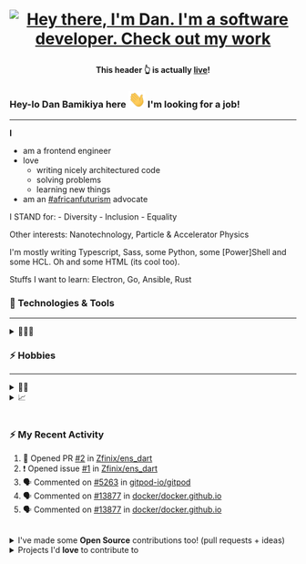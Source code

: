 <!-- Header gif -->

# <p align='center'>[![Hey there, I'm Dan. I'm a software developer. Check out my work](https://raw.githubusercontent.com/danBamikiya/danBamikiya/main/dan_bio1.gif "Dan Bamikiya")](https://danbamikiya.github.io/danBamikiya/)<p>

 **<p align='center'>This header 👆 is actually [live](https://danbamikiya.github.io/danBamikiya/)!</p>**


<!-- Greeting -->

### Hey-lo Dan Bamikiya here <img src="https://raw.githubusercontent.com/danBamikiya/danBamikiya/main/wave.gif" width="30px"> I'm looking for a job!


---


<!-- About -->
<strong>I</strong> 
- am a frontend engineer
- love
   - writing nicely architectured code
   - solving problems
   - learning new things
- am an <a href='http://nnedi.blogspot.com/2019/10/africanfuturism-defined.html'>#africanfuturism</a> advocate

<!-- [Nat Friedman](https://github.com/nat) (CEO of GitHub) retweeted me. I'm famous 😎 -->

I STAND for: 
            - Diversity
            - Inclusion
            - Equality             

Other interests: Nanotechnology, Particle & Accelerator Physics

I'm mostly writing Typescript, Sass, some Python, some [Power]Shell and some HCL.
Oh and some HTML (its cool too).

Stuffs I want to learn: Electron, Go, Ansible, Rust

### 🔧 Technologies & Tools

  ---
<details>
 <summary>👨🏾‍💻</summary>
 
 <br />
 
![](https://img.shields.io/badge/Editor-Visual_Studio_Code-informational?style=flat&logo=visual-studio-code&logoColor=white&labelColor=9c9c9c&color=adbac7)
![](https://img.shields.io/badge/Code-HTML5-informational?style=flat&logo=html5&logoColor=white&labelColor=9c9c9c&color=adbac7)
![](https://img.shields.io/badge/Code-Sass-informational?style=flat&logo=sass&logoColor=white&labelColor=9c9c9c&color=adbac7)
![](https://img.shields.io/badge/Tool-Tailwind_CSS-informational?style=flat&logo=tailwindcss&logoColor=white&labelColor=9c9c9c&color=adbac7)
![](https://img.shields.io/badge/Code-JavaScript-informational?style=flat&logo=javascript&logoColor=white&labelColor=9c9c9c&color=adbac7)
![](https://img.shields.io/badge/Code-Typescript-informational?style=flat&logo=typescript&logoColor=white&labelColor=9c9c9c&color=adbac7)
![](https://img.shields.io/badge/Code-React-informational?style=flat&logo=react&logoColor=white&labelColor=9c9c9c&color=adbac7)
![](https://img.shields.io/badge/Code-Angular-informational?style=flat&logo=angular&logoColor=white&labelColor=9c9c9c&color=adbac7)
![](https://img.shields.io/badge/Tool-Gatsby-informational?style=flat&logo=gatsby&logoColor=white&labelColor=9c9c9c&color=adbac7)
![](https://img.shields.io/badge/Tool-Webpack-informational?style=flat&logo=webpack&logoColor=white&labelColor=9c9c9c&color=adbac7)
![](https://img.shields.io/badge/Tool-Babel-informational?style=flat&logo=babel&logoColor=white&labelColor=9c9c9c&color=adbac7)
![](https://img.shields.io/badge/Code-GraphQL-informational?style=flat&logo=graphql&logoColor=white&labelColor=9c9c9c&color=adbac7)
![](https://img.shields.io/badge/Cloud-AWS-informational?style=flat&logo=amazonaws&logoColor=white&labelColor=9c9c9c&color=adbac7)
![](https://img.shields.io/badge/Cloud-Heroku-informational?style=flat&logo=heroku&logoColor=white&labelColor=9c9c9c&color=adbac7)
![](https://img.shields.io/badge/Tool-Redis-informational?style=flat&logo=redis&logoColor=white&labelColor=9c9c9c&color=adbac7)
![](https://img.shields.io/badge/Tool-Docker-informational?style=flat&logo=docker&logoColor=white&labelColor=9c9c9c&color=adbac7)
![](https://img.shields.io/badge/Tool-Node.js-informational?style=flat&logo=node.js&logoColor=white&labelColor=9c9c9c&color=adbac7)
![](https://img.shields.io/badge/Tool-MongoDB-informational?style=flat&logo=mongodb&logoColor=white&labelColor=9c9c9c&color=adbac7)
![](https://img.shields.io/badge/Tool-Jest-informational?style=flat&logo=jest&logoColor=white&labelColor=9c9c9c&color=adbac7)
<!-- ![](https://img.shields.io/badge/Tool-PostgreSQL-informational?style=flat&logo=postgresql&logoColor=white&labelColor=9c9c9c&color=adbac7) -->
<!-- ![](https://img.shields.io/badge/Tool-Kubernetes-informational?style=flat&logo=kubernetes&logoColor=white&labelColor=9c9c9c&color=adbac7) -->
</details>

### ⚡ Hobbies

  ---
  <details>
 <summary>🧗‍♂️</summary>
 <br />
🏸 Badminton  🏓 Table Tennis
 </details>


<details>
 <summary>📈</summary>
 <br />
<a href="https://github.com/danBamikiya/danBamikiya">
  <img align="center" src="https://github-readme-stats.vercel.app/api?username=danBamikiya&show_icons=true&show_owner=true&line_height=27&count_private=true&title_color=bdddff&text_color=1cd6ff&icon_color=ef8539&bg_color=031a1f" alt="Dan's GitHub Stats" />
</a>
</details>

  
<br />

<!-- <details open>
<summary>All open source contributions</summary>
<br />
<a href="https://github.com/github/docs" title="Github Documentations" align="left"><img alt="Github Documentations" src="https://github-readme-stats.vercel.app/api/pin/?username=github&repo=docs&show_owner=true&show_icons=true&line_height=26&title_color=bdddff&text_color=1cd6ff&icon_color=ef8539&bg_color=031a1f" /></a>
<a href="https://github.com/babel/website" title="Babel website" align="right"><img alt="Babel website" src="https://github-readme-stats.vercel.app/api/pin/?username=babel&repo=website&show_owner=true&show_icons=true&line_height=26&title_color=bdddff&text_color=1cd6ff&icon_color=ef8539&bg_color=031a1f" /></a>
<a href="https://github.com/timdeschryver/vscode-chameleon" title="VSCode Chameleon" align="left"><img alt="VSCode Chameleon" src="https://github-readme-stats.vercel.app/api/pin/?username=timdeschryver&repo=vscode-chameleon&show_owner=true&show_icons=true&line_height=26&title_color=bdddff&text_color=1cd6ff&icon_color=ef8539&bg_color=031a1f" /></a>
<a href="https://github.com/google-github-actions/get-secretmanager-secrets" title="Get SecretManager secrets" align="right"><img alt="Get SecretManager secrets" src="https://github-readme-stats.vercel.app/api/pin/?username=google-github-actions&repo=get-secretmanager-secrets&show_owner=true&show_icons=true&line_height=26&title_color=bdddff&text_color=1cd6ff&icon_color=ef8539&bg_color=031a1f" /></a>
<a href="https://github.com/actions-hub/gcloud" title="GCloud action" align="left"><img alt="GCloud action" src="https://github-readme-stats.vercel.app/api/pin/?username=actions-hub&repo=gcloud&show_owner=true&show_icons=true&line_height=26&title_color=bdddff&text_color=1cd6ff&icon_color=ef8539&bg_color=031a1f" /></a>
<a href="https://github.com/carbon-app/carbon" title="Carbon app" align="right"><img alt="Carbon app" src="https://github-readme-stats.vercel.app/api/pin/?username=carbon-app&repo=carbon&show_owner=true&show_icons=true&line_height=28&title_color=bdddff&text_color=1cd6ff&icon_color=ef8539&bg_color=031a1f" /></a>
</details> -->

### ⚡ My Recent Activity
<!--START_SECTION:activity-->
1. 💪 Opened PR [#2](https://github.com/Zfinix/ens_dart/pull/2) in [Zfinix/ens_dart](https://github.com/Zfinix/ens_dart)
2. ❗️ Opened issue [#1](https://github.com/Zfinix/ens_dart/issues/1) in [Zfinix/ens_dart](https://github.com/Zfinix/ens_dart)
3. 🗣 Commented on [#5263](https://github.com/gitpod-io/gitpod/issues/5263) in [gitpod-io/gitpod](https://github.com/gitpod-io/gitpod)
4. 🗣 Commented on [#13877](https://github.com/docker/docker.github.io/issues/13877) in [docker/docker.github.io](https://github.com/docker/docker.github.io)
5. 🗣 Commented on [#13877](https://github.com/docker/docker.github.io/issues/13877) in [docker/docker.github.io](https://github.com/docker/docker.github.io)
<!--END_SECTION:activity-->


<br />

<details id="contributions">
            <summary>I've made some <b>Open Source</b> contributions too! (pull requests + ideas)</summary>
            <br />
            <ol>
            <li>Code - <a href="https://github.com/docker/docker.github.io">docker/docker.github.io</a> - Official Docker Documentation Website - <a href="https://github.com/docker/docker.github.io/pulls?q=is%3Apr+author%3AdanBamikiya">Contributions</a>
            </li>
             <li>Code - <a href="https://github.com/kubernetes/dashboard">kubernetes/dashboard</a> - Official Kubernetes Dashboard - <a href="https://github.com/kubernetes/dashboard/pulls?q=is%3Apr+author%3AdanBamikiya">Contributions</a>
            </li>
            <li>Code - <a href="https://github.com/babel/website">babel/website</a> - Official BabelJS Documentation Website - <a href="https://github.com/babel/website/pulls?q=is%3Apr+author%3AdanBamikiya">Contributions</a>
            </li>  
            <li>Code - <a href="https://github.com/github/docs">github/docs</a> - Official Github Documentation Website - <a href="https://github.com/github/docs/pulls?q=is%3Apr+author%3AdanBamikiya">Contributions</a>
            </li>
            <li>Ideas & Code - <a href="https://github.com/timdeschryver/vscode-chameleon">timdeschryver/vscode-chameleon</a> - A VS Code extension to randomize your theme, font and icons on startup - <a href="https://github.com/timdeschryver/vscode-chameleon/pulls?q=is%3Apr+author%3AdanBamikiya">Contributions</a>
            </li>
            <li>Code - <a href="https://github.com/actions-hub/gcloud">actions-hub/gcloud</a> - A GitHub Action for interacting with Google Cloud Platform (GCP) in CI/CD workflows - <a href="https://github.com/actions-hub/gcloud/pulls?q=is%3Apr+author%3AdanBamikiya">Contributions</a>
            </li>
            <li>Code - <a href="https://github.com/google-github-actions/get-secretmanager-secrets">google-github-actions/get-secretmanager-secrets</a> - A GitHub Action to fetch secrets from Google Secret Manager in CI/CD workflows  - <a href="https://github.com/google-github-actions/get-secretmanager-secrets/pulls?q=is%3Apr+author%3AdanBamikiya">Contributions</a>
            </li>
            <li>Ideas (effects+animations) - <a href="https://github.com/benawad/dogehouse">benawad/dogehouse</a> - A social audio app where users can communicate in audio chat rooms
            </li>
            <li>Ideas (autocomplete brackets) - <a href="https://github.com/carbon-app/carbon">carbon-app/carbon</a> - A web app to create and share beautiful images of your source code
            </li>
            <li>Code - <a href="https://github.com/lauragift21/giftegwuenu.dev">lauragift21/giftegwuenu.dev</a> - <a href="https://github.com/lauragift21" >@lauragift21</a>'s personal website - <a href="https://github.com/lauragift21/giftegwuenu.dev/pulls?q=is%3Apr+author%3AdanBamikiya">Contributions</a>
            </li>
            <li>Code - <a href="https://github.com/bradtraversy/passgen">bradtraversy/passgen</a> - A Node.js command line password generator - <a href="https://github.com/bradtraversy/passgen/pulls?q=is%3Apr+author%3AdanBamikiya">Contributions</a>
            </li>
            <li>Code - <a href="https://github.com/bazelbuild/bazel">bazelbuild/bazel</a> - A fast, scalable, multi-language and extensible build system - <a href="https://github.com/bazelbuild/bazel/pulls?q=is%3Apr+author%3AdanBamikiya">Contributions</a>
            <li>Code - <a href="https://github.com/rome/tools">rome/tools</a> - A linter, compiler, bundler, and more. - <a href="https://github.com/rome/tools/pulls?q=is%3Apr+author%3AdanBamikiya">Contributions</a>
            <li>Code - <a href="https://github.com/dogehousetv/web">dogehousetv/web</a> - The frontend for the revived version of <a href="https://github.com/benawad/dogehouse">benawad/dogehouse</a> - <a href="https://github.com/dogehousetv/web/pulls?q=is%3Apr+author%3AdanBamikiya">Contributions</a>
            </li>
            </li>
            </ol>
</details>

<details>
            <summary>Projects I'd <b>love</b> to contribute to</summary>
            <br />
            <ol>
                        <li><a href="https://github.com/desktop/desktop">desktop/desktop</a> - Official Github Desktop app (Electron+Typescript+React+Sass)</li>
                        <li><a href="https://github.com/argoproj/argo-cd">argoproj/argo-cd</a> - GitOps Continuous Delivery for Kubernetes (Go+Typescript+React+Sass)</li>
                        <li><a href="https://github.com/microsoft/vscode">microsoft/vscode</a> - Official Visual Studio Code app (Electron+Typescript+CSS+HTML)</li>
            </ol>
</details>

<!-- <h2><bold><a href="https://www.bgitnigeria.org/" target="_blank">#BlackWomenInTechMatter</a></bold></h2> -->

<!-- [Someone called me a genius](https://www.linkedin.com/feed/update/urn:li:activity:6852679343093637120?commentUrn=urn%3Ali%3Acomment%3A%28activity%3A6852679343093637120%2C6852763862253506560%29&replyUrn=urn%3Ali%3Acomment%3A%28activity%3A6852679343093637120%2C6852914428137086976%29) on LinkedIn. I guess I'm one 🤷‍♂️ -->
